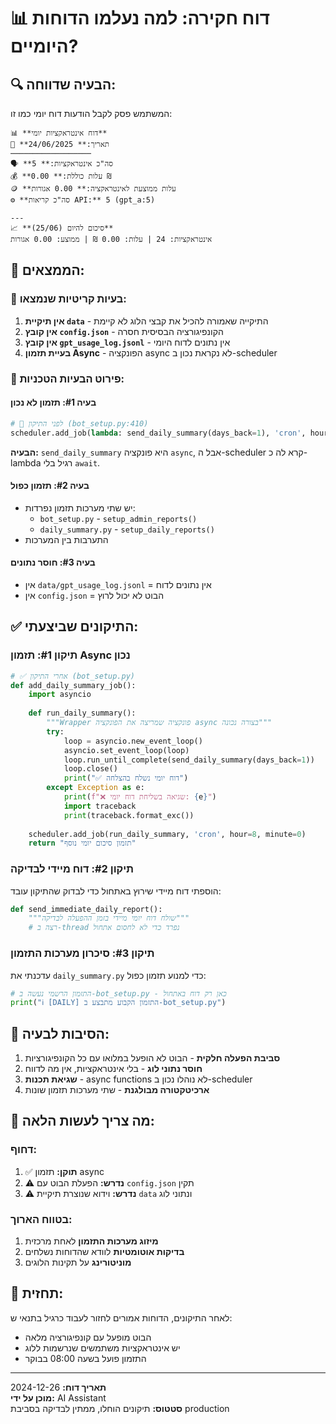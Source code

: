 # 📊 דוח חקירה: למה נעלמו הדוחות היומיים?

## 🔍 **הבעיה שדווחה:**
המשתמש פסק לקבל הודעות דוח יומי כמו זו:

```
📊 **דוח אינטראקציות יומי**
📅 **תאריך:** 24/06/2025
──────────────────
🗣️ **סה"כ אינטראקציות:** 5
💰 **עלות כוללת:** 0.00 ₪
🪙 **עלות ממוצעת לאינטראקציה:** 0.00 אגורות
⚙️ **סה"כ קריאות API:** 5 (gpt_a:5)

---
📈 **סיכום להיום (25/06)**
אינטראקציות: 24 | עלות: 0.00 ₪ | ממוצע: 0.00 אגורות
```

## 🔬 **הממצאים:**

### 🚨 **בעיות קריטיות שנמצאו:**

1. **אין תיקיית `data`** - התיקייה שאמורה להכיל את קבצי הלוג לא קיימת
2. **אין קובץ `config.json`** - הקונפיגורציה הבסיסית חסרה
3. **אין קובץ `gpt_usage_log.jsonl`** - אין נתונים לדוח היומי
4. **בעיית תזמון Async** - הפונקציה async לא נקראת נכון ב-scheduler

### 🔧 **פירוט הבעיות הטכניות:**

#### בעיה #1: תזמון לא נכון
```python
# 🚫 לפני התיקון (bot_setup.py:410)
scheduler.add_job(lambda: send_daily_summary(days_back=1), 'cron', hour=8, minute=0)
```

**הבעיה:** `send_daily_summary` היא פונקציה `async`, אבל ה-scheduler קרא לה כ-lambda רגיל בלי `await`.

#### בעיה #2: תזמון כפול
- יש שתי מערכות תזמון נפרדות:
  - `bot_setup.py` - `setup_admin_reports()`
  - `daily_summary.py` - `setup_daily_reports()`
- התערבות בין המערכות

#### בעיה #3: חוסר נתונים
- אין `data/gpt_usage_log.jsonl` = אין נתונים לדוח
- אין `config.json` = הבוט לא יכול לרוץ

## ✅ **התיקונים שביצעתי:**

### תיקון #1: תזמון Async נכון
```python
# ✅ אחרי התיקון (bot_setup.py)
def add_daily_summary_job():
    import asyncio
    
    def run_daily_summary():
        """Wrapper פונקציה שמריצה את הפונקציה async בצורה נכונה"""
        try:
            loop = asyncio.new_event_loop()
            asyncio.set_event_loop(loop)
            loop.run_until_complete(send_daily_summary(days_back=1))
            loop.close()
            print("✅ דוח יומי נשלח בהצלחה")
        except Exception as e:
            print(f"❌ שגיאה בשליחת דוח יומי: {e}")
            import traceback
            print(traceback.format_exc())
    
    scheduler.add_job(run_daily_summary, 'cron', hour=8, minute=0)
    return "תזמון סיכום יומי נוסף"
```

### תיקון #2: דוח מיידי לבדיקה
הוספתי דוח מיידי שירוץ באתחול כדי לבדוק שהתיקון עובד:

```python
def send_immediate_daily_report():
    """שולח דוח יומי מיידי בזמן ההפעלה לבדיקה"""
    # רצה ב-thread נפרד כדי לא לחסום אתחול
```

### תיקון #3: סיכרון מערכות התזמון
עדכנתי את `daily_summary.py` כדי למנוע תזמון כפול:

```python
# התזמון הרשמי נעשה ב-bot_setup.py - כאן רק דוח באתחול
print("ℹ️ [DAILY] התזמון הקבוע מתבצע ב-bot_setup.py")
```

## 🎯 **הסיבות לבעיה:**

1. **סביבת הפעלה חלקית** - הבוט לא הופעל במלואו עם כל הקונפיגורציות
2. **חוסר נתוני לוג** - בלי אינטראקציות, אין מה לדווח
3. **שגיאת תכנות** - async functions לא נוהלו נכון ב-scheduler
4. **ארכיטקטורה מבולגנת** - שתי מערכות תזמון שונות

## 🚀 **מה צריך לעשות הלאה:**

### דחוף:
1. ✅ **תוקן:** תזמון async 
2. ⚠️ **נדרש:** הפעלת הבוט עם `config.json` תקין
3. ⚠️ **נדרש:** וידוא שנוצרת תיקיית `data` ונתוני לוג

### בטווח הארוך:
1. **מיזוג מערכות התזמון** לאחת מרכזית
2. **בדיקות אוטומטיות** לוודא שהדוחות נשלחים
3. **מוניטורינג** על תקינות הלוגים

## 🔮 **תחזית:**
לאחר התיקונים, הדוחות אמורים לחזור לעבוד כרגיל בתנאי ש:
- הבוט מופעל עם קונפיגורציה מלאה
- יש אינטראקציות משתמשים שנרשמות ללוג
- התזמון פועל בשעה 08:00 בבוקר

---
**תאריך דוח:** 2024-12-26  
**מוכן על ידי:** AI Assistant  
**סטטוס:** תיקונים הוחלו, ממתין לבדיקה בסביבת production